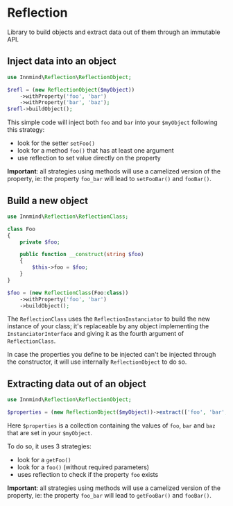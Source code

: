 # Reflection

Library to build objects and extract data out of them through an immutable API.

## Inject data into an object

```php
use Innmind\Reflection\ReflectionObject;

$refl = (new ReflectionObject($myObject))
    ->withProperty('foo', 'bar')
    ->withProperty('bar', 'baz');
$refl->buildObject();
```

This simple code will inject both `foo` and `bar` into your `$myObject` following this strategy:

* look for the setter `setFoo()`
* look for a method `foo()` that has at least one argument
* use reflection to set value directly on the property

**Important**: all strategies using methods will use a camelized version of the property, ie: the property `foo_bar` will lead to `setFooBar()` and `fooBar()`.

## Build a new object

```php
use Innmind\Reflection\ReflectionClass;

class Foo
{
    private $foo;

    public function __construct(string $foo)
    {
        $this->foo = $foo;
    }
}

$foo = (new ReflectionClass(Foo:class))
    ->withProperty('foo', 'bar')
    ->buildObject();
```

The `ReflectionClass` uses the `ReflectionInstanciator` to build the new instance of your class; it's replaceable by any object implementing the `InstanciatorInterface` and giving it as the fourth argument of `ReflectionClass`.

In case the properties you define to be injected can't be injected through the constructor, it will use internally `ReflectionObject` to do so.

## Extracting data out of an object

```php
use Innmind\Reflection\ReflectionObject;

$properties = (new ReflectionObject($myObject))->extract(['foo', 'bar', baz]);
```

Here `$properties` is a collection containing the values of `foo`, `bar` and `baz` that are set in your `$myObject`.

To do so, it uses 3 strategies:

* look for a `getFoo()`
* look for a `foo()` (without required parameters)
* uses reflection to check if the property `foo` exists

**Important**: all strategies using methods will use a camelized version of the property, ie: the property `foo_bar` will lead to `getFooBar()` and `fooBar()`.

